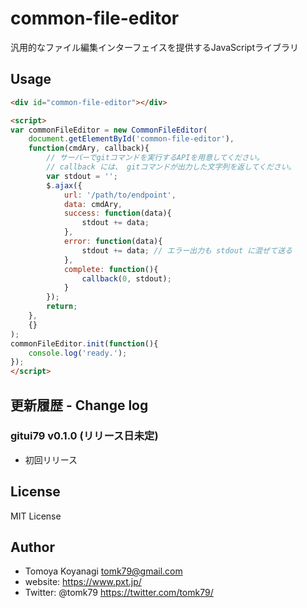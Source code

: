 # common-file-editor
汎用的なファイル編集インターフェイスを提供するJavaScriptライブラリ

## Usage

```html
<div id="common-file-editor"></div>

<script>
var commonFileEditor = new CommonFileEditor(
    document.getElementById('common-file-editor'),
    function(cmdAry, callback){
        // サーバーでgitコマンドを実行するAPIを用意してください。
        // callback には、 gitコマンドが出力した文字列を返してください。
        var stdout = '';
        $.ajax({
            url: '/path/to/endpoint',
            data: cmdAry,
            success: function(data){
                stdout += data;
            },
            error: function(data){
                stdout += data; // エラー出力も stdout に混ぜて送る
            },
            complete: function(){
                callback(0, stdout);
            }
        });
        return;
    },
    {}
);
commonFileEditor.init(function(){
    console.log('ready.');
});
</script>
```


## 更新履歴 - Change log

### gitui79 v0.1.0 (リリース日未定)

- 初回リリース


## License

MIT License


## Author

- Tomoya Koyanagi <tomk79@gmail.com>
- website: <https://www.pxt.jp/>
- Twitter: @tomk79 <https://twitter.com/tomk79/>
